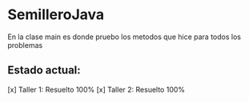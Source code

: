 ﻿# SemilleroJava

En la clase main es donde pruebo los metodos que hice para todos los problemas

## Estado actual: 
[x] Taller 1: Resuelto 100%
[x] Taller 2: Resuelto 100%
